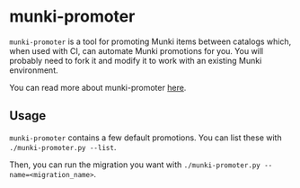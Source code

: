 # munki-promoter
`munki-promoter` is a tool for promoting Munki items between catalogs which, when used with CI, can automate Munki promotions for you. You will probably need to fork it and modify it to work with an existing Munki environment.

You can read more about munki-promoter [here](https://jc0b.computer/posts/munki-promoter-automatic-munki).

## Usage
`munki-promoter` contains a few default promotions. You can list these with `./munki-promoter.py --list`.

Then, you can run the migration you want with `./munki-promoter.py --name=<migration_name>`.
